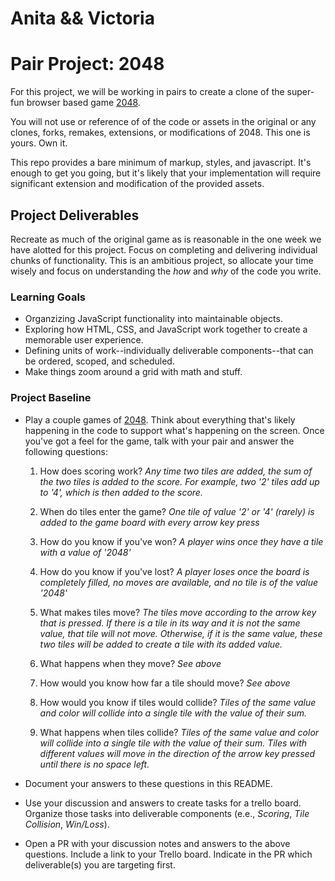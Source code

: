 # Anita && Victoria
# Pair Project: 2048
For this project, we will be working in pairs to create a clone of the super-fun browser based game [2048](http://gabrielecirulli.github.io/2048/).

You will not use or reference of of the code or assets in the original or any clones, forks, remakes, extensions, or modifications of 2048. This one is yours. Own it.

This repo provides a bare minimum of markup, styles, and javascript. It's enough to get you going, but it's likely that your implementation will require significant extension and modification of the provided assets.

## Project Deliverables
Recreate as much of the original game as is reasonable in the one week we have alotted for this project. Focus on completing and delivering individual chunks of functionality. This is an ambitious project, so allocate your time wisely and focus on understanding the _how_ and _why_ of the code you write.

### Learning Goals
- Organzizing JavaScript functionality into maintainable objects.
- Exploring how HTML, CSS, and JavaScript work together to create a memorable user experience.
- Defining units of work--individually deliverable components--that can be ordered, scoped, and scheduled.
- Make things zoom around a grid with math and stuff.

### Project Baseline
- Play a couple games of [2048](http://gabrielecirulli.github.io/2048/). Think about everything that's likely happening in the code to support what's happening on the screen. Once you've got a feel for the game, talk with your pair and answer the following questions:
  1. How does scoring work?
      _Any time two tiles are added, the sum of the two tiles is added to the score. For example, two '2' tiles add up to '4', which is then added to the score._

  1. When do tiles enter the game?
      _One tile of value '2' or '4' (rarely) is added to the game board with every arrow key press_

  1. How do you know if you've won?
      _A player wins once they have a tile with a value of '2048'_

  1. How do you know if you've lost?
      _A player loses once the board is completely filled, no moves are available, and no tile is of the value '2048'_

  1. What makes tiles move?
      _The tiles move according to the arrow key that is pressed. If there is a tile in its way and it is not the same value, that tile will not move. Otherwise, if it is the same value, these two tiles will be added to create a tile with its added value._

  1. What happens when they move?
      _See above_

  1. How would you know how far a tile should move?
      _See above_

  1. How would you know if tiles would collide?
      _Tiles of the same value and color will collide into a single tile with the value of their sum._

  1. What happens when tiles collide?
      _Tiles of the same value and color will collide into a single tile with the value of their sum. Tiles with different values will move in the direction of the arrow key pressed until there is no space left._

- Document your answers to these questions in this README.
- Use your discussion and answers to create tasks for a trello board. Organize those tasks into deliverable components (e.e., _Scoring_, _Tile Collision_, _Win/Loss_).
- Open a PR with your discussion notes and answers to the above questions. Include a link to your Trello board. Indicate in the PR which deliverable(s) you are targeting first.
